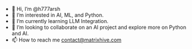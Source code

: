 - 👋 Hi, I’m @h777arsh
- 👀 I’m interested in AI, ML, and Python.
- 🌱 I’m currently learning LLM Integration.
- 💞️ I’m looking to collaborate on an AI project and explore more on Python and AI.
- 📫 How to reach me contact@matrixhive.com

<!---
h777arsh/h777arsh is a ✨ special ✨ repository because its `README.md` (this file) appears on your GitHub profile.
You can click the Preview link to take a look at your changes.
--->
